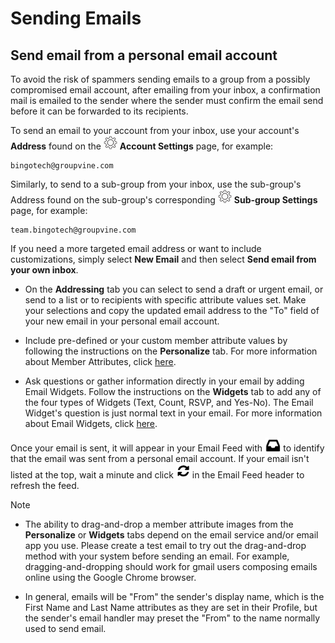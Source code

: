 # Sending Emails


<span id="gv-3send-2sendInbox"></span>
## Send email from a personal email account

<span class=highlight>
  
To avoid the risk of spammers sending emails to a group from a possibly compromised email account, after emailing from your inbox, a confirmation mail is emailed to the sender where the sender must confirm the email send before it can be forwarded to its recipients.

</span> <!-- highlight -->

To send an email to your account from your inbox, use your account's **Address** found on the <img src="/docimages/transparent-gear-icon.png" height="22"> **Account Settings** page, for example:

```
bingotech@groupvine.com
```

<span class="g4s sub"> 

Similarly, to send to a sub-group from your inbox, use the sub-group's Address found on the sub-group's corresponding 
<img src="/docimages/transparent-gear-icon.png" height="22"> **Sub-group Settings** page, for example:

```
team.bingotech@groupvine.com
```

</span> <!-- g4s sub -->

If you need a more targeted email address or want to include customizations, simply select **New Email** and then select **Send email from 
your own inbox**.

* On the **Addressing** tab you can select to send a draft or urgent email, or send to a list or to recipients with specific attribute values set.  Make your selections and copy the updated email address to the "To" field of your new email in 
your personal email account.  

* Include pre-defined or your custom member attribute values by following the
instructions on the **Personalize** tab.  For more information about Member Attributes,
click [here](/2-members/4-membersattributes.md?[LINK-QARGS-DOC]#gv-2members-4membersattributes).

* Ask questions or gather information directly in your email by adding Email Widgets.  Follow 
the instructions on the **Widgets** tab to add any of the four types of Widgets
(Text, Count, RSVP, and Yes-No).  The Email Widget's question is just normal text in your email.  For more information about Email Widgets,
click [here](/5-widgets/1-ewIntro.md?[LINK-QARGS-DOC]).

Once your email is sent, it will appear in your Email Feed with <img src="/docimages/sent-from-inbox-icon.png" height="22"> to 
identify that the email was sent from a personal email account.  If your email isn't listed at the top, wait a minute and click <img src="/docimages/refresh-feed-icon.png" width="22"> in the Email Feed header to 
refresh the feed.

Note

* The ability to drag-and-drop a member attribute images 
from the **Personalize** or **Widgets** tabs depend on the email service 
and/or email app you use.  Please create a test email to try out the drag-and-drop 
method with your system before sending an email. For example, dragging-and-dropping should 
work for gmail users composing emails online using the 
Google Chrome browser.

* In general, emails will be "From" the sender's display name, which is the
First Name and Last Name attributes as they are set in their Profile, but the sender's email handler may preset the "From" to 
the name normally used to send email.

